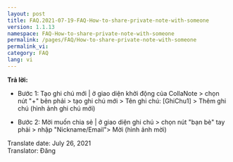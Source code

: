```yaml
---
layout: post
title: FAQ.2021-07-19-FAQ-How-to-share-private-note-with-someone
version: 1.1.13
namespace: FAQ-How-to-share-private-note-with-someone
permalink: /pages/FAQ/How-to-share-private-note-with-someone
permalink_vi:
category: FAQ
lang: vi
---
```


**Trả lời:**
- Bước 1: Tạo ghi chú mới | ở giao diện khởi động của CollaNote > chọn nút "+" bên phải > tạo ghi chú mới > Tên ghi chú: [GhiChu1] > Thêm ghi chú
(hình ảnh ghi chú mới)  

- Bước 2: Mời muốn chia sẻ | ở giao diện ghi chú > chọn nút "bạn bè" tay phải > nhập "Nickname/Email"> Mời
(hình ảnh mời)  

<div class="date">Translate date: July 26, 2021<br>Translator: Đăng</div>
